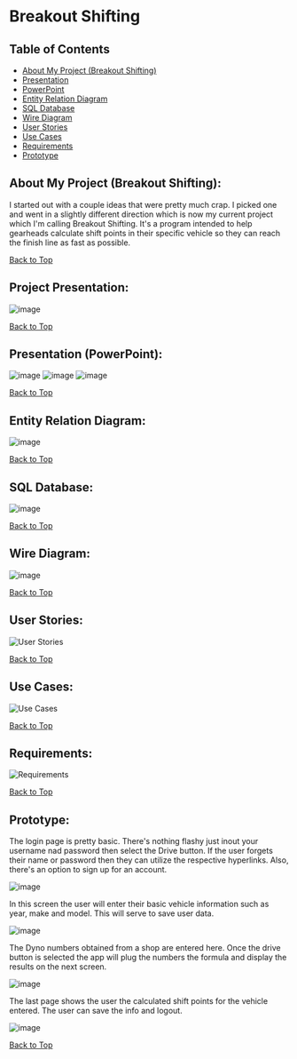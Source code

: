 # Breakout Shifting

## Table of Contents
- [About My Project (Breakout Shifting)](https://github.com/jmeza81/Beakout-Shifting#about-my-project-breakout-shifting)
- [Presentation](https://github.com/jmeza81/Beakout-Shifting#project-presentation)
- [PowerPoint](https://github.com/jmeza81/Beakout-Shifting#presentation-powerpoint)
- [Entity Relation Diagram](https://github.com/jmeza81/Beakout-Shifting#entity-relation-diagram)
- [SQL Database](https://github.com/jmeza81/Beakout-Shifting#sql-database)
- [Wire Diagram](https://github.com/jmeza81/Beakout-Shifting/blob/main/README.md#wire-diagram)
- [User Stories](https://github.com/jmeza81/Beakout-Shifting/blob/main/README.md#user-stories)
- [Use Cases](https://github.com/jmeza81/Beakout-Shifting/blob/main/README.md#use-cases)
- [Requirements](https://github.com/jmeza81/Beakout-Shifting/tree/main#requirements)
- [Prototype](https://github.com/jmeza81/Beakout-Shifting/blob/main/README.md#prototype)

## About My Project (Breakout Shifting):

I started out with a couple ideas that were pretty much crap. I picked one and went in a slightly different direction 
which is now my current project which I'm calling Breakout Shifting. It's a program intended to help gearheads
calculate shift points in their specific vehicle so they can reach the finish line as fast as possible. 

[Back to Top](https://github.com/jmeza81/Beakout-Shifting/blob/main/README.md#table-of-contents)


## Project Presentation:

![image](https://user-images.githubusercontent.com/77745592/110255792-26860180-7f5b-11eb-966b-16fa7a611002.png)

[Back to Top](https://github.com/jmeza81/Beakout-Shifting/blob/main/README.md#table-of-contents)


## Presentation (PowerPoint):

![image](https://user-images.githubusercontent.com/77745592/110255933-e2dfc780-7f5b-11eb-9268-5c82637ee300.png)
![image](https://user-images.githubusercontent.com/77745592/110255985-0dca1b80-7f5c-11eb-9659-0026dd65f2ef.png)
![image](https://user-images.githubusercontent.com/77745592/110255987-13276600-7f5c-11eb-8042-c46f1696a2af.png)


[Back to Top](https://github.com/jmeza81/Beakout-Shifting/blob/main/README.md#table-of-contents)


## Entity Relation Diagram:

![image](https://user-images.githubusercontent.com/77745592/110256430-7f0ace00-7f5e-11eb-8309-776561787f96.png)

[Back to Top](https://github.com/jmeza81/Beakout-Shifting/blob/main/README.md#table-of-contents)


## SQL Database:

![image](https://user-images.githubusercontent.com/77745592/110256803-88953580-7f60-11eb-8931-d8232639b271.png)

[Back to Top](https://github.com/jmeza81/Beakout-Shifting/blob/main/README.md#table-of-contents)


## Wire Diagram:

![image](https://user-images.githubusercontent.com/77745592/110258019-26d7ca00-7f66-11eb-97f9-8fc26e789ec3.png)

[Back to Top](https://github.com/jmeza81/Beakout-Shifting/blob/main/README.md#table-of-contents)


## User Stories:

![User Stories](https://user-images.githubusercontent.com/77745592/110282509-38d85d80-7fa4-11eb-988b-acaab1697b95.jpg)

[Back to Top](https://github.com/jmeza81/Beakout-Shifting/blob/main/README.md#table-of-contents)


## Use Cases:

![Use Cases](https://user-images.githubusercontent.com/77745592/110283791-41319800-7fa6-11eb-94e9-dda80e166f23.jpg)

[Back to Top](https://github.com/jmeza81/Beakout-Shifting/blob/main/README.md#table-of-contents)


## Requirements:

![Requirements](https://user-images.githubusercontent.com/77745592/110283814-48f13c80-7fa6-11eb-971c-f014df9ca802.jpg)

[Back to Top](https://github.com/jmeza81/Beakout-Shifting/blob/main/README.md#table-of-contents)


## Prototype:

The login page is pretty basic. There's nothing flashy just inout your username nad password then select the Drive button.
If the user forgets their name or password then they can utilize the respective hyperlinks. Also, there's an option to 
sign up for an account.

![image](https://user-images.githubusercontent.com/77745592/111020573-90077500-838c-11eb-98ba-15b85b8aa79d.png)

In this screen the user will enter their basic vehicle information such as year, make and model. This will serve to 
save user data.

![image](https://user-images.githubusercontent.com/77745592/111020597-be855000-838c-11eb-885d-1a69d0ae890a.png)

The Dyno numbers obtained from a shop are entered here. Once the drive button is selected the app will plug the numbers
the formula and display the results on the next screen.

![image](https://user-images.githubusercontent.com/77745592/111020602-ca711200-838c-11eb-8383-42e46f8427fe.png)

The last page shows the user the calculated shift points for the vehicle entered. The user can save the info and logout.

![image](https://user-images.githubusercontent.com/77745592/111020612-d52ba700-838c-11eb-8125-69a8a55c9bc4.png)


[Back to Top](https://github.com/jmeza81/Beakout-Shifting/blob/main/README.md#table-of-contents)
